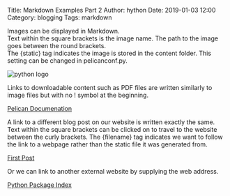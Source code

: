 Title: Markdown Examples Part 2
Author: hython
Date: 2019-01-03 12:00
Category: blogging
Tags: markdown

Images can be displayed in Markdown.  
Text within the square brackets is the image name. The path to the image goes between the round brackets.  
The {static} tag indicates the image is stored in the content folder. This setting can be changed in pelicanconf.py.

![python logo]({static}/img/python_icon.png)

Links to downloadable content such as PDF files are written similarly to image files but with no ! symbol at the beginning.

[Pelican Documenation]({static}/pdf/pelican.pdf)

A link to a different blog post on our website is written exactly the same.  
Text within the square brackets can be clicked on to travel to the website between the curly brackets.
The {filename} tag indicates we want to follow the link to a webpage rather than the static file it was generated from.

[First Post]({filename}/articles/first_post.md)

Or we can link to another external website by supplying the web address.

[Python Package Index](https://pypi.org)